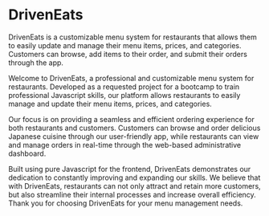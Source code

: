 # DrivenEats
DrivenEats is a customizable menu system for restaurants that allows them to easily update and manage their menu items, prices, and categories. Customers can browse, add items to their order, and submit their orders through the app. 

Welcome to DrivenEats, a professional and customizable menu system for restaurants. Developed as a requested project for a bootcamp to train professional Javascript skills, our platform allows restaurants to easily manage and update their menu items, prices, and categories.

Our focus is on providing a seamless and efficient ordering experience for both restaurants and customers. Customers can browse and order delicious Japanese cuisine through our user-friendly app, while restaurants can view and manage orders in real-time through the web-based administrative dashboard.

Built using pure Javascript for the frontend, DrivenEats demonstrates our dedication to constantly improving and expanding our skills. We believe that with DrivenEats, restaurants can not only attract and retain more customers, but also streamline their internal processes and increase overall efficiency. Thank you for choosing DrivenEats for your menu management needs.

